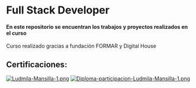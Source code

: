 
# Full Stack Developer

#### En este repositorio se encuentran los trabajos y proyectos realizados en el curso 

Curso realizado gracias a fundación FORMAR y Digital House 

## Certificaciones:

[![Ludmila-Mansilla-1.png](https://i.postimg.cc/gkb633By/Ludmila-Mansilla-1.png)](https://postimg.cc/kDw4mRCD)
[![Diploma-participacion-Ludmila-Mansilla-1.png](https://i.postimg.cc/J0VtcWK7/Diploma-participacion-Ludmila-Mansilla-1.png)](https://postimg.cc/vghQbkpC)
